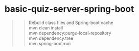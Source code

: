 ﻿# basic-quiz-server-spring-boot

>
>
> > Rebuild class files and Spring-boot cache <br />
> mvn clean install <br />
> mvn dependency:purge-local-repository <br />
> mvn dependency:tree <br />
>> mvn spring-boot:run <br />

> 

